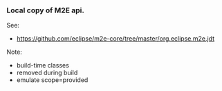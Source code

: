 
### Local copy of M2E api.

See:
* https://github.com/eclipse/m2e-core/tree/master/org.eclipse.m2e.jdt

Note: 
* build-time classes 
* removed during build
* emulate scope=provided
